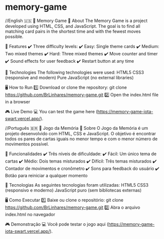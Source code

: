 # memory-game

//English 🇺🇸 
📌 Memory Game 
📖 About The Memory Game is a project developed using HTML, CSS, and JavaScript. 
The goal is to find all matching card pairs in the shortest time and with the fewest moves possible.

🚀 Features 
✔️ Three difficulty levels:
✔️ Easy: Single theme cards 
✔️ Medium: Two mixed themes 
✔️ Hard: Three mixed themes 
✔️ Move counter and timer 
✔️ Sound effects for user feedback 
✔️ Restart button at any time

🔧 Technologies The following technologies were used:
HTML5 CSS3 (responsive and modern) Pure JavaScript (no external libraries) 

🖥️ How to Run 
1️⃣ Download or clone the repository: git clone https://github.com/BrLinhares/memory-game.git 
2️⃣ Open the index.html file in a browser

🎮 Live Demo 
💻 You can test the game here (https://memory-game-iota-swart.vercel.app/).


//Português 🇧🇷 
📌 Jogo da Memória 
📖 Sobre O Jogo da Memória é um projeto desenvolvido com HTML, CSS e JavaScript. 
O objetivo é encontrar todos os pares de cartas iguais no menor tempo e com o menor número de movimentos possível.

🚀 Funcionalidades 
✔️ Três níveis de dificuldade:
✔️ Fácil: Um único tema de cartas 
✔️ Médio: Dois temas misturados 
✔️ Difícil: Três temas misturados 
✔️ Contador de movimentos e cronômetro 
✔️ Sons para feedback do usuário 
✔️ Botão para reiniciar a qualquer momento

🔧 Tecnologias As seguintes tecnologias foram utilizadas:
HTML5 CSS3 (responsivo e moderno) JavaScript puro (sem bibliotecas externas) 

🖥️ Como Executar 
1️⃣ Baixe ou clone o repositório: git clone https://github.com/BrLinhares/memory-game.git 
2️⃣ Abra o arquivo index.html no navegador

🎮 Demonstração 
💻 Você pode testar o jogo aqui (https://memory-game-iota-swart.vercel.app/).
